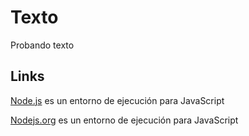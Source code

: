 # Texto

Probando texto

## Links

[Node.js](https://nodejs.org/es/) es un entorno de ejecución para JavaScript

[Nodejs.org](https://nodejs.org/docs/latest/api/modules.html) es un entorno de ejecución para JavaScript
